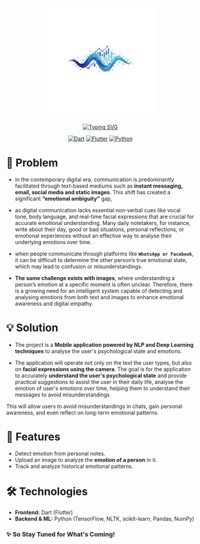 <div align="center">

<img src="assets//images//removebg.png" alt="KemetPass Logo" width="300" height="300">


[![Typing SVG](https://readme-typing-svg.demolab.com?font=inter&pause=1000&color=137FEC&center=true&width=600&lines=Tawasul+-++Emotional+Monitor+App;A+smart+way+to+explore+user%E2%80%99s+Emotions+by+AI)](https://git.io/typing-svg)

[![Dart](https://img.shields.io/badge/Dart-3.9.2-0175C2?style=for-the-badge&logo=dart&logoColor=white)](https://dart.dev)
[![Flutter](https://img.shields.io/badge/Flutter-3.35.5-02569B?style=for-the-badge&logo=flutter&logoColor=white)](https://flutter.dev)
[![Python](https://img.shields.io/badge/Python-3.12+-3776AB?style=for-the-badge&logo=python&logoColor=white)](https://python.org)

</div>

# 📌 Problem

* In the contemporary digital era, communication is predominantly facilitated through text-based mediums such as **instant messaging, email, social media and static images**. This shift has created a significant **“emotional ambiguity”** gap,
  
*  as digital communication lacks essential non-verbal cues like vocal tone, body language, and real-time facial expressions that are crucial for accurate emotional understanding. Many daily notetakers, for instance, write about their day, good or bad situations, personal reflections, or emotional experiences without an effective way to analyse their underlying emotions over time. 
  
*  when people communicate through platforms like **`WhatsApp or Facebook`**, it can be difficult to determine the other person’s true emotional state, which may lead to confusion or misunderstandings. 
  
* **The same challenge exists with images**, where understanding a person’s emotion at a specific moment is often unclear. Therefore, there is a growing need for an intelligent system capable of detecting and analysing emotions from both text and images to enhance emotional awareness and digital empathy. 


# 💡 Solution

* The project is a **Mobile application powered by NLP and Deep Learning techniques** to analyse the user's psychological state and emotions.

* The application will operate not only on the text the user types, but also on **facial expressions using the camera**. The goal is for the application to accurately **understand the user's psychological state** and provide practical suggestions to assist the user in their daily life, analyse the emotion of user's emotions over time, helping them to understand their messages to avoid misunderstandings


This will allow users to avoid misunderstandings in chats, gain personal awareness, and even reflect on long-term emotional patterns.

# 🔑 Features

* Detect emotion from personal notes.
* Upload an image to analyze the **emotion of a person** in it.
* Track and analyze historical emotional patterns.

# 🛠️ Technologies

* **Frontend:** Dart (Flutter)
* **Backend & ML:** Python (TensorFlow, NLTK, scikit-learn, Pandas, NumPy)






### ✨ **So Stay Tuned for What's Coming!**